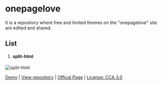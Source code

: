 # onepagelove
It is a repository where free and limited themes on the "onepagelove" site are edited and shared.

## List

 1) #### split-html 
 ![split-html](https://onepagelove.imgix.net/2017/08/opl-master.jpg?fit=crop&fp-y=0&w=1280&min-w=1280&max-h=8192&auto=compress)
 
 [Demo](https://onepagelove.com/split) | [View repository](https://github.com/aliyilmaz/onepagelove/tree/main/themes/split-html) | [Offical Page](https://onepagelove.com/split) | [License: CCA 3.0](https://creativecommons.org/licenses/by/3.0/)